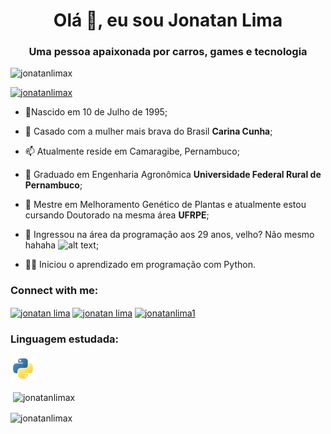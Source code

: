 <h1 align="center">Olá 👋, eu sou Jonatan Lima</h1>
<h3 align="center">Uma pessoa apaixonada por carros, games e tecnologia</h3>

<p align="left"> <img src="https://komarev.com/ghpvc/?username=jonatanlimax&label=Profile%20views&color=0e75b6&style=flat" alt="jonatanlimax" /> </p>

<p align="left"> <a href="https://github.com/ryo-ma/github-profile-trophy"><img src="https://github-profile-trophy.vercel.app/?username=jonatanlimax" alt="jonatanlimax" /></a> </p>
 
- 📅Nascido em 10 de Julho de 1995;
- 👯 Casado com a mulher mais brava do Brasil **Carina Cunha**;

- 📫 Atualmente reside em Camaragibe, Pernambuco;
- 🌱 Graduado em Engenharia Agronômica **Universidade Federal Rural de Pernambuco**;

- 🔭 Mestre em Melhoramento Genético de Plantas e atualmente estou cursando Doutorado na mesma área **UFRPE**;
- 📄 Ingressou na área da programação aos 29 anos, velho? Não mesmo hahaha ![alt text](image.png);
- 👨‍💻 Iniciou o aprendizado em programação com Python.



<h3 align="left">Connect with me:</h3>
<p align="left">
<a href="https://linkedin.com/in/jonatan lima" target="blank"><img align="center" src="https://raw.githubusercontent.com/rahuldkjain/github-profile-readme-generator/master/src/images/icons/Social/linked-in-alt.svg" alt="jonatan lima" height="30" width="40" /></a>
<a href="https://fb.com/jonatan lima" target="blank"><img align="center" src="https://raw.githubusercontent.com/rahuldkjain/github-profile-readme-generator/master/src/images/icons/Social/facebook.svg" alt="jonatan lima" height="30" width="40" /></a>
<a href="https://instagram.com/jonatanlima1" target="blank"><img align="center" src="https://raw.githubusercontent.com/rahuldkjain/github-profile-readme-generator/master/src/images/icons/Social/instagram.svg" alt="jonatanlima1" height="30" width="40" /></a>
</p>

<h3 align="left">Linguagem estudada:</h3>
<p align="left"> <a href="https://www.python.org" target="_blank" rel="noreferrer"> <img src="https://raw.githubusercontent.com/devicons/devicon/master/icons/python/python-original.svg" alt="python" width="40" height="40"/> </a> </p>



<p>&nbsp;<img align="center" src="https://github-readme-stats.vercel.app/api?username=jonatanlimax&show_icons=true&locale=en" alt="jonatanlimax" /></p>

<p><img align="center" src="https://github-readme-streak-stats.herokuapp.com/?user=jonatanlimax&" alt="jonatanlimax" /></p>


<!--
**jonatanlimax/jonatanlimax** is a ✨ _special_ ✨ repository because its `README.md` (this file) appears on your GitHub profile.

Here are some ideas to get you started:

- 🔭 I’m currently working on ...
- 🌱 I’m currently learning ...
- 👯 I’m looking to collaborate on ...
- 🤔 I’m looking for help with ...
- 💬 Ask me about ...
- 📫 How to reach me: ...
- 😄 Pronouns: ...
- ⚡ Fun fact: ...
-->
